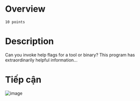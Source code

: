 # Overview #
`10 points`

# Description #
Can you invoke help flags for a tool or binary? This program has extraordinarily helpful information...

# Tiếp cận #
![image](https://github.com/zangcinh/PicoCTF_Writeup/assets/173159694/adc45fdf-1b0d-486f-b28c-6d50d94cd779)
